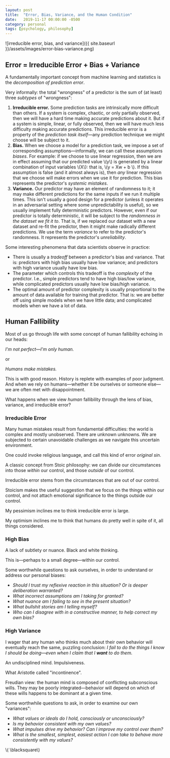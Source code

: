 ```yaml
---
layout: post
title:  "Error, Bias, Variance, and the Human Condition"
date:   2019-11-17 00:00:00 -0500
category: personal 
tags: [psychology, philosophy] 
---
```



![irreducible error, bias, and variance]({{ site.baseurl }}/assets/images/error-bias-variance.png)


## **Error = Irreducible Error + Bias + Variance**

A fundamentally important concept from machine learning and statistics is the _decomposition of prediction error_.

Very informally: the total "wrongness" of a predictor is the sum of (at least) three _subtypes_ of "wrongness":

1. **Irreducible error.** Some prediction tasks are intrinsically more difficult than others. If a system is complex, chaotic, or only partially observed, then we will have a hard time making accurate predictions about it. But if a system is simple, linear, or fully observed, then we will have much less difficulty making accurate predictions. This irreducible error is a property of the _prediction task itself_&mdash;any prediction technique we might choose will be subject to it.
2. **Bias.** When we choose a model for a prediction task, we impose a set of corresponding assumptions&mdash;informally, we can call these assumptions _biases_. For example: if we choose to use linear regression, then we are in effect assuming that our predicted value \\(y\\) is generated by a linear combination of input variables \\(X\\): that is, \\(y = Xw + b \\). If this assumption is false (and it almost always is), then  _any_ linear regression that we choose will make errors when we use it for prediction. This bias represents the predictor's _systemic mistakes_.
3. **Variance.** Our predictor may have an element of randomness to it; it may make different predictions for the same inputs if we run it multiple times. This isn't usually a good design for a predictor (unless it operates in an adversarial setting where some unpredictability is useful), so we usually implement fully deterministic predictors. However, even if our predictor is totally deterministic, it will be subject to the _randomness in the dataset we fit it to_. That is, if we replaced our dataset with a new dataset and re-fit the predictor, then it might make radically different predictions. We use the term _variance_ to refer to the predictor's randomness. It represents the predictor's _unreliability_. 

Some interesting phenomena that data scientists observe in practice: 

* There is usually a _tradeoff_ between a predictor's bias and variance.
  That is: predictors with high bias usually have low variance; and 
  predictors with high variance usually have low bias.
* The parameter which controls this tradeoff is the _complexity_ of the predictor. I.e., simple predictors tend to have high bias/low variance, while complicated predictors usually have low bias/high variance.
* The optimal amount of predictor complexity is usually proportional to the amount of data available for training that predictor. That is: we are better off using simple models when we have little data; and complicated models when we have a lot of data.

## **Human Fallibility**

Most of us go through life with some concept of human fallibility echoing in our heads: 

_I'm not perfect_&mdash;_I'm only human._ 

or 

_Humans make mistakes._

This is with good reason. 
History is replete with examples of poor judgment.
And when we rely on humans&mdash;whether it be ourselves or someone else&mdash;we are often met with disappointment.

What happens when we view _human_ fallibility through the lens of bias, variance, and irreducible error?

### **Irreducible Error**

Many human mistakes result from fundamental difficulties: 
the world is complex and mostly unobserved. 
There are unknown unknowns. 
We are subjected to certain unavoidable challenges as we navigate this uncertain environment.

One could invoke religious language, and call this kind of error _original sin_.

A classic concept from Stoic philosophy: we can divide our circumstances into those _within_ our control, and those _outside_ of our control.

Irreducible error stems from the circumstances that are out of our control.

Stoicism makes the useful suggestion that we focus on the things within our control, and not attach emotional significance to the things outside our control.

My pessimism inclines me to think irreducible error is large.

My optimism inclines me to think that humans do pretty well in spite of it, all things considered.

### **High Bias**

A lack of subtlety or nuance. Black and white thinking.

This is&mdash;perhaps to a small degree&mdash;within our control.

Some worthwhile questions to ask ourselves, in order to understand or address our personal biases:

* _Should I trust my reflexive reaction in this situation? Or is deeper deliberation warranted?_
* _What incorrect assumptions am I taking for granted?_
* _What nuance am I failing to see in the present situation?_
* _What bullshit stories am I telling myself?_
* _Who can I disagree with in a constructive manner, to help correct my own bias?_

### **High Variance**

I wager that any human who thinks much about their own behavior will eventually reach the same, puzzling conclusion: _I fail to do the things I know I should be doing_&mdash;_even when I claim that I **want** to do them._ 

An undisciplined mind.
Impulsiveness.

What Aristotle called "incontinence".

Freudian view: the human mind is composed of conflicting subconscious wills.
They may be poorly integrated&mdash;behavior will depend on which of these wills happens to be dominant at a given time. 

Some worthwhile questions to ask, in order to examine our own "variances":

* _What values or ideals do I hold, consciously or unconsciously?_
* _Is my behavior consistent with my own values?_ 
* _What impulses drive my behavior? Can I improve my control over them?_
* _What is the smallest, simplest, easiest action I can take to behave more consistently with my values?_



\\( \blacksquare\\)  

